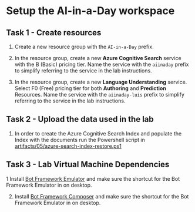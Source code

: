 # Setup the AI-in-a-Day workspace

## Task 1 - Create resources

1. Create a new resource group with the `AI-in-a-Day` prefix.

2. In the resource group, create a new **Azure Cognitive Search** service with the B (Basic) pricing tier. Name the service with the `aiinaday` prefix to simplify referring to the service in the lab instructions.

3. In the resource group, create a new **Language Understanding** service. Select F0 (Free) pricing tier for both **Authoring** and **Prediction** Resources. Name the service with the `aiinaday-luis` prefix to simplify referring to the service in the lab instructions.

## Task 2 - Upload the data used in the lab

1. In order to create the Azure Cognitive Search Index and populate the Index with the documents run the Powershell script in [artifacts/05/azure-search-index-restore.ps1](artifacts/05/azure-search-index-restore.ps1)

## Task 3 - Lab Virtual Machine Dependencies

1 Install [Bot Framework Emulator](https://github.com/microsoft/BotFramework-Emulator/releases/latest) and make sure the shortcut for the Bot Framework Emulator in on desktop.

2. Install [Bot Framework Composer](https://docs.microsoft.com/en-us/composer/install-composer) and make sure the shortcut for the Bot Framework Emulator in on desktop.
